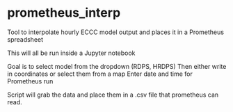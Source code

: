 # prometheus_interp
Tool to interpolate hourly ECCC model output and places it in a Prometheus spreadsheet

This will all be run inside a Jupyter notebook

Goal is to select model from the dropdown (RDPS, HRDPS)
Then either write in coordinates or select them from a map
Enter date and time for Prometheus run

Script will grab the data and place them in a .csv file that prometheus can read.